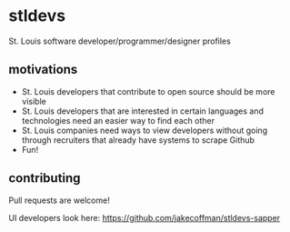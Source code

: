 # stldevs
St. Louis software developer/programmer/designer profiles

## motivations

- St. Louis developers that contribute to open source should be more visible
- St. Louis developers that are interested in certain
 languages and technologies need an easier way to find each other
- St. Louis companies need ways to view developers
 without going through recruiters that already have systems to scrape Github
- Fun!

## contributing

Pull requests are welcome!

UI developers look here: https://github.com/jakecoffman/stldevs-sapper
